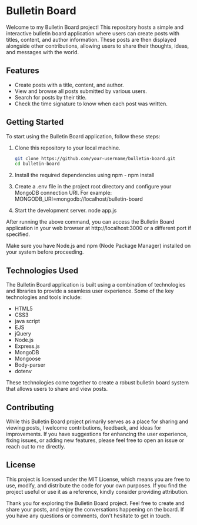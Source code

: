 # Bulletin Board

Welcome to my Bulletin Board project! This repository hosts a simple and interactive bulletin board application where users can create posts with titles, content, and author information. These posts are then displayed alongside other contributions, allowing users to share their thoughts, ideas, and messages with the world.

## Features

- Create posts with a title, content, and author.
- View and browse all posts submitted by various users.
- Search for posts by their title.
- Check the time signature to know when each post was written.

## Getting Started

To start using the Bulletin Board application, follow these steps:

1. Clone this repository to your local machine.

   ```bash
   git clone https://github.com/your-username/bulletin-board.git
   cd bulletin-board

2. Install the required dependencies using npm - npm install

3. Create a .env file in the project root directory and configure your MongoDB connection URI. For example:
    MONGODB_URI=mongodb://localhost/bulletin-board

4. Start the development server.
    node app.js

After running the above command, you can access the Bulletin Board application in your web browser at http://localhost:3000 or a different port if specified.

Make sure you have Node.js and npm (Node Package Manager) installed on your system before proceeding.

## Technologies Used
The Bulletin Board application is built using a combination of technologies and libraries to provide a seamless user experience. Some of the key technologies and tools include:

- HTML5
- CSS3
- java script
- EJS
- jQuery
- Node.js
- Express.js
- MongoDB
- Mongoose
- Body-parser
- dotenv

These technologies come together to create a robust bulletin board system that allows users to share and view posts.

## Contributing
While this Bulletin Board project primarily serves as a place for sharing and viewing posts, I welcome contributions, feedback, and ideas for improvements. If you have suggestions for enhancing the user experience, fixing issues, or adding new features, please feel free to open an issue or reach out to me directly.

## License
This project is licensed under the MIT License, which means you are free to use, modify, and distribute the code for your own purposes. If you find the project useful or use it as a reference, kindly consider providing attribution.


Thank you for exploring the Bulletin Board project. Feel free to create and share your posts, and enjoy the conversations happening on the board. If you have any questions or comments, don't hesitate to get in touch.

